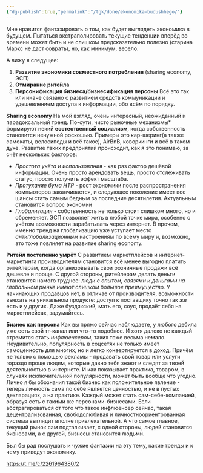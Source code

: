 ```yaml
---
{"dg-publish":true,"permalink":"/tgk/done/ekonomika-budushhego/"}
---
```


Мне нравится фантазировать о том, как будет выглядеть экономика в будущем. Пытаться экстраполировать текущие тенденции вперёд во времени может быть и не слишком предсказательно полезно (старина Маркс не даст соврать), но, как минимум, весело. 

А вижу я следущее:
1) **Развитие экономики совместного потребления** (sharing economy, ЭСП)
2) **Отмирание ритейла**
3) **Персонификация бизнеса/бизнесификация персоны**
Всё это так или иначе связано с развитием средств коммуникации и удешевлением доступа к информации, обо всём по порядку.

**Sharing economy** 
На мой взгляд, очень интересный, неожиданный и парадоксальный тренд. По-сути, чисто рыночные механизмы* формируют некий **есстественный социализм**, когда собственность становится ненужной роскошью. Примеры это кар-шеринг(а также самокаты, велосипеды и всё такое), AirBnB, коворкинги и всё в таком духе. Развитие таких предприятий происходит, как я это понимаю, за счёт нескольких факторов:
* *Простота учёта и использования* - как раз фактор дешёвой информации. Очень просто арендовать вещь, просто отслеживать статус, просто получить эффект масштаба.
* *Протухание бума НТР* - рост экономики после распространения компьютеров заканчивается, и следующее поколение имеет все шансы стать самым бедным за последние десятилетия. Актуальным становится вопрос экономии
* *Глобализация* - собственность не только стоит слишком много, но и обременяет. ЭСП позволяет жить в любой точке мира, особенно с учётом возможности зарабатывать через интернет. В прочем, именно тренд на глобализацию уже уступает место *антиглобализационным* настроениям по всему миру и, возможно, это тоже повлияет на развитие sharing economy.

**Ритейл постепенно умрёт**
С развитием маркетплейсов и интернет-маркетинга производителям становится всё менее выгодно платить ритейлерам, когда организовывать свои розничные продажи всё дешевле и проще. С другой стороны, ритейлерам делать деньги становится намого труднее: *люди с опытом, связями и деньгами на глобальном рынке имеют слишком большое преимущество*. У начинающих продавцов нет, в отличае от производителя, возможности выехать на уникальном продукте: доступ к поставщику точно так же есть и у других. Даже буздякский, мать его, соус, продаёт себя на маркетплейсах, задумайтесь.

**Бизнес как персона**
Как вы прямо сейчас наблюдаете, у любого дебила уже есть свой тг-канал или что-то подобное. И хотя далеко не каждый стремится стать *инфлюенсером*, таких тоже весьма немало. Неудивительно, популярность в соцсетях не только имеет самоценность для многих, но и легко конвертируется в доход. Причём не только с помощью рекламы - продавать свой товар или услуги гораздо проще людям, которые давно тебя знают и следят за твоей деятельностью в интернете. И как показывает практика, товаром, в случаях исключительной популярности, может быть вообще что угодно. Лично я бы обозначил такой бизнес как положительное явление - теперь личность сама по себе является ценностью, и не в пустых декларациях, а на практике. Каждый может стать сам-себе-компанией, образуя сеть с такими же персонами-бизнесами. Если абстрагироваться от того что такое инфлюенсер сейчас, такая децентрализованная, свободолюбивая и личностноориентрованная система выглядит вполне привлекательной. А что самое главное, текущий рынок сам подталкивает, с одной стороны, людей становится бизнесами, а с другой, бизнесы становится людьми.

Был бы рад послушать и чужие фантазии на эту тему, какие тренды и к чему приведут экономику.

https://t.me/c/2261964380/2